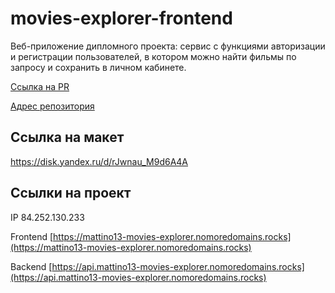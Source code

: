 # movies-explorer-frontend
Веб-приложение дипломного проекта: 
сервис с функциями авторизации и регистрации пользователей, в котором можно найти фильмы по запросу и сохранить в личном кабинете.

[Ссылка на PR](https://github.com/mattino13/movies-explorer-frontend/pull/2)

[Адрес репозитория](https://github.com/mattino13/movies-explorer-frontend)

## Ссылка на макет

https://disk.yandex.ru/d/rJwnau_M9d6A4A

## Ссылки на проект

IP 84.252.130.233

Frontend [https://mattino13-movies-explorer.nomoredomains.rocks](https://mattino13-movies-explorer.nomoredomains.rocks)

Backend [https://api.mattino13-movies-explorer.nomoredomains.rocks](https://api.mattino13-movies-explorer.nomoredomains.rocks)
